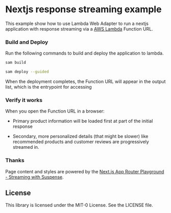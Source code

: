 # Nextjs response streaming example

This example show how to use Lambda Web Adapter to run a nextjs application with response streaming via a [AWS Lambda](https://aws.amazon.com/lambda) Function URL.

### Build and Deploy

Run the following commands to build and deploy the application to lambda. 

```bash
sam build

sam deploy --guided
```
When the deployment completes, the Function URL will appear in the output list, which is the entrypoint for accessing

### Verify it works

When you open the Function URL in a browser:

- Primary product information will be loaded first at part of the initial response

- Secondary, more personalized details (that might be slower) like recommended products and customer reviews are progressively streamed in.


### Thanks 

Page content and styles are powered by the [Next.js App Router Playground - Streaming with Suspense](https://app-dir.vercel.app/streaming). 

## License

This library is licensed under the MIT-0 License. See the LICENSE file.
